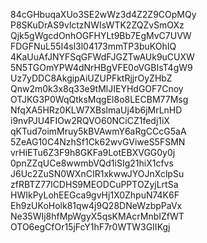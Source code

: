 84cGHbuqaXUo3SE2wWz3d4Z2Z9COpMQy
P8SKuDrAS9vlctzNWIsWTK2ZQZvSmOXz
Qjk5gWgcdOnhOGFHYLt9Bb7EgMvC7UVW
FDGFNuL55I4sl3l04173mmTP3buKOhIQ
4KaUuAfJNYFSqGFWdFJGZTwAUk9uCUXW
5N5TGOmYPW4dNrHBgVFE0oVGBIsT4gW9
Uz7yDDC8AkgipAiUZUPFktRjjrOyZHbZ
Qnw2m0k3x8q33e9tMlJIEYHdGOF7Cnoy
OTJKG3P0WqQtksMqgEl8o8LECBM77Msg
NfqXA5HRz0KLW7XBslmaUj4b6jMrLnHD
i9nvPJU4FIOw2RQVO60NCiCZ1fedj1iX
qKTud7oimMruy5kBVAwmY6aRgCCcG5aA
5ZeAG10C4NzhSf1Ck62wvGViweS5FSMN
vrHiETu6Z3F9h8GKFa9LotEBXVGG0y0j
0pnZZqUCe8wwmbVQd1iSIg21hiX1cfvs
J6Uc2ZuSN0WXnCIR1xkwwJYOJnXclpSu
zfRBTZ77lCDHS9MEODCuPPTOZyjLrtSa
HWIkPyLohEEGca9gvHj1X0ZhpuN74K6F
Eh9zUKoHolk81qw4j9Q28DNeWzbpPaVx
Ne35WIj8hfMpWgyX5qsKMAcrMnbIZfWT
OTO6egCfOr15jFcY1hF7r0WTW3GIIKgj

